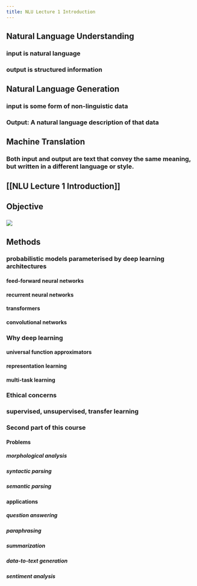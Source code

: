 ```yaml
---
title: NLU Lecture 1 Introduction
---
```


## 

## Natural Language Understanding
### input is natural language
### output is structured information
## Natural Language Generation
### input is some form of non-linguistic data
### Output: A natural language description of that data
## Machine Translation
### Both input and output are text that convey the same meaning, but written in a different language or style.
## [[NLU Lecture 1 Introduction]]
## Objective
### ![](https://gitee.com/zhang-weijian-97/pic-go-bed/raw/master/assets/20210222235327.png)
## Methods
### **probabilistic models** parameterised by **deep learning architectures**
#### feed-forward neural networks
#### recurrent neural networks
#### transformers
#### convolutional networks
### Why deep learning
#### universal function approximators
#### representation learning
#### multi-task learning
### Ethical concerns
### supervised, unsupervised, transfer learning
### Second part of this course
#### Problems
##### morphological analysis
##### syntactic parsing
##### semantic parsing
#### applications
##### question answering
##### paraphrasing
##### summarization
##### data-to-text generation
##### sentiment analysis
